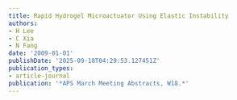 ```yaml
---
title: Rapid Hydrogel Microactuator Using Elastic Instability
authors:
- H Lee
- C Xia
- N Fang
date: '2009-01-01'
publishDate: '2025-09-18T04:29:53.127451Z'
publication_types:
- article-journal
publication: '*APS March Meeting Abstracts, W18.*'
---
```

